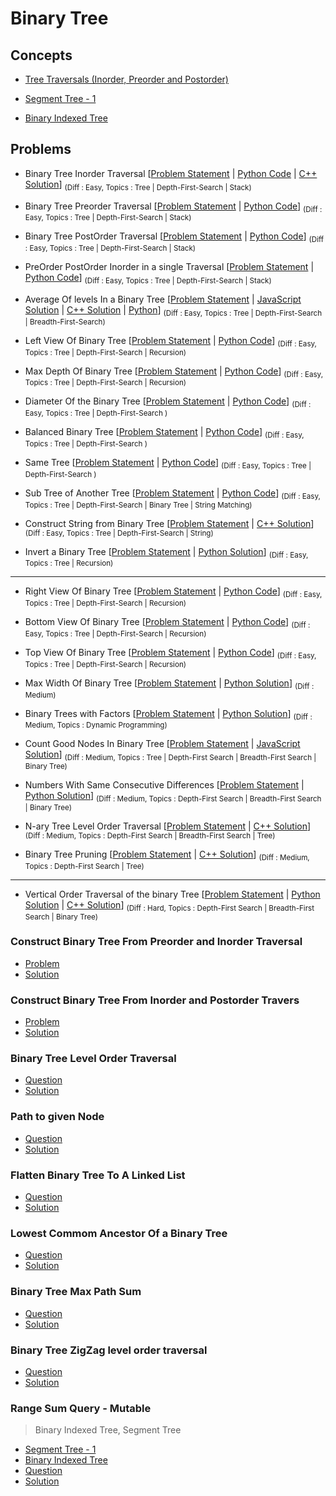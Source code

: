 # Binary Tree

## Concepts

- [Tree Traversals (Inorder, Preorder and Postorder)](https://www.geeksforgeeks.org/tree-traversals-inorder-preorder-and-postorder/)

- [Segment Tree - 1](https://www.geeksforgeeks.org/segment-tree-set-1-sum-of-given-range/)

- [Binary Indexed Tree](https://www.geeksforgeeks.org/binary-indexed-tree-or-fenwick-tree-2/)


## Problems

- Binary Tree Inorder Traversal [[Problem Statement](https://leetcode.com/problems/binary-tree-inorder-traversal/) | [Python Code](/CompetitiveProgramming/BinaryTrees/inorderTraversal/inorderTraveral.py) | [C++ Solution](/CompetitiveProgramming/BinaryTrees/inorderTraversal/inorderTraversal.cpp)] <sub> (Diff : Easy, Topics : Tree | Depth-First-Search | Stack)</sub> 

- Binary Tree Preorder Traversal [[Problem Statement](https://leetcode.com/problems/binary-tree-preorder-traversal/) | [Python Code](/CompetitiveProgramming/BinaryTrees/preorderTraversal.py)] <sub> (Diff : Easy, Topics : Tree | Depth-First-Search | Stack)</sub> 

- Binary Tree PostOrder Traversal [[Problem Statement](https://leetcode.com/problems/binary-tree-postorder-traversal/) | [Python Code](/CompetitiveProgramming/BinaryTrees/postorderTraversal.py)] <sub> (Diff : Easy, Topics : Tree | Depth-First-Search | Stack)</sub> 

- PreOrder PostOrder Inorder in a single Traversal [[Problem Statement](https://www.codingninjas.com/codestudio/problems/981269) | [Python Code](/CompetitiveProgramming/BinaryTrees/preOrderPostOrderInOrderInASingleTraversal.py)] <sub> (Diff : Easy, Topics : Tree | Depth-First-Search | Stack)</sub> 

- Average Of levels In a Binary Tree [[Problem Statement](https://leetcode.com/problems/average-of-levels-in-binary-tree/) | [JavaScript Solution](/CompetitiveProgramming/BinaryTrees/averageOfLevelsInABinaryTree/averageOfLevelsInABinaryTree.js) | [C++ Solution](/CompetitiveProgramming/BinaryTrees/averageOfLevelsInABinaryTree/averageOfLevelsInABinaryTree.cpp) | [Python](/CompetitiveProgramming/BinaryTrees/averageOfLevelsInABinaryTree/averageLevelsInBinaryTree.py)] <sub> (Diff : Easy, Topics : Tree | Depth-First-Search | Breadth-First-Search)</sub> 

- Left View Of Binary Tree [[Problem Statement](https://practice.geeksforgeeks.org/problems/left-view-of-binary-tree/1) | [Python Code](/CompetitiveProgramming/BinaryTrees/leftViewOfBinaryTree.py)] <sub> (Diff : Easy, Topics : Tree | Depth-First-Search | Recursion)</sub> 

- Max Depth Of Binary Tree [[Problem Statement](https://leetcode.com/problems/maximum-depth-of-binary-tree/) | [Python Code](/CompetitiveProgramming/BinaryTrees/maxDepthOfABinaryTree.py)] <sub> (Diff : Easy, Topics : Tree | Depth-First-Search | Recursion)</sub> 

- Diameter Of the Binary Tree [[Problem Statement](https://leetcode.com/problems/diameter-of-binary-tree/) | [Python Code](/CompetitiveProgramming/BinaryTrees/diameterOfABinaryTree.py)] <sub> (Diff : Easy, Topics : Tree | Depth-First-Search )</sub> 

- Balanced Binary Tree [[Problem Statement](https://leetcode.com/problems/balanced-binary-tree/) | [Python Code](/CompetitiveProgramming/BinaryTrees/balancedBinaryTree.py)] <sub> (Diff : Easy, Topics : Tree | Depth-First-Search )</sub> 

- Same Tree [[Problem Statement](https://leetcode.com/problems/same-tree/) | [Python Code](/CompetitiveProgramming/BinaryTrees/sameTree.py)] <sub> (Diff : Easy, Topics : Tree | Depth-First-Search )</sub> 

- Sub Tree of Another Tree [[Problem Statement](https://leetcode.com/problems/subtree-of-another-tree) | [Python Code](/CompetitiveProgramming/BinaryTrees/subTreeOfAnotherTree.py)] <sub> (Diff : Easy, Topics : Tree | Depth-First-Search | Binary Tree | String Matching)</sub> 

- Construct String from Binary Tree [[Problem Statement](https://leetcode.com/problems/construct-string-from-binary-tree/) | [C++ Solution](/CompetitiveProgramming/BinaryTrees/constructStringFromBinaryTree.cpp)] <sub> (Diff : Easy, Topics : Tree | Depth-First-Search | String)</sub> 

- Invert a Binary Tree [[Problem Statement](https://leetcode.com/problems/invert-binary-tree/) | [Python Solution](/CompetitiveProgramming/BinaryTrees/invertBinaryTree.py)] <sub> (Diff : Easy, Topics : Tree | Recursion)</sub> 

---

- Right View Of Binary Tree [[Problem Statement](https://leetcode.com/problems/binary-tree-right-side-view/) | [Python Code](/CompetitiveProgramming/BinaryTrees/binaryTreeRightSideView.py)] <sub> (Diff : Easy, Topics : Tree | Depth-First-Search | Recursion)</sub> 

- Bottom View Of Binary Tree [[Problem Statement](https://practice.geeksforgeeks.org/problems/bottom-view-of-binary-tree/1) | [Python Code](/CompetitiveProgramming/BinaryTrees/bottomViewOfABinaryTree.py)] <sub> (Diff : Easy, Topics : Tree | Depth-First-Search | Recursion)</sub> 

- Top View Of Binary Tree [[Problem Statement](https://practice.geeksforgeeks.org/problems/top-view-of-binary-tree/1) | [Python Code](/CompetitiveProgramming/BinaryTrees/topViewOfBinaryTree.py)] <sub> (Diff : Easy, Topics : Tree | Depth-First-Search | Recursion)</sub> 

- Max Width Of Binary Tree [[Problem Statement](https://leetcode.com/problems/maximum-width-of-binary-tree/) | [Python Solution](/CompetitiveProgramming/BinaryTrees/maxWidthOfABinaryTree.py)] <sub> (Diff : Medium)</sub> 

- Binary Trees with Factors [[Problem Statement](https://leetcode.com/problems/binary-trees-with-factors/) | [Python Solution](/CompetitiveProgramming/BinaryTrees/binaryTreeWithFactors.py)] <sub> (Diff : Medium, Topics : Dynamic Programming)</sub> 

- Count Good Nodes In Binary Tree [[Problem Statement](https://leetcode.com/problems/count-good-nodes-in-binary-tree/) | [JavaScript Solution](/CompetitiveProgramming/BinaryTrees/countGoodNodesInBinaryTree.js)] <sub> (Diff : Medium, Topics : Tree | Depth-First Search | Breadth-First Search | Binary Tree)</sub> 

- Numbers With Same Consecutive Differences [[Problem Statement](https://leetcode.com/problems/numbers-with-same-consecutive-differences/) | [Python Solution](/CompetitiveProgramming/BinaryTrees/numbersWithsameConsecutiveDiff.py)] <sub> (Diff : Medium, Topics : Depth-First Search | Breadth-First Search | Binary Tree)</sub> 

- N-ary Tree Level Order Traversal [[Problem Statement](https://leetcode.com/problems/n-ary-tree-level-order-traversal/) | [C++ Solution](/CompetitiveProgramming/BinaryTrees/nArrayLevelOrderTraversal.cpp)] <sub> (Diff : Medium, Topics : Depth-First Search | Breadth-First Search |  Tree)</sub> 

- Binary Tree Pruning [[Problem Statement](https://leetcode.com/problems/binary-tree-pruning/) | [C++ Solution](/CompetitiveProgramming/BinaryTrees/binaryTreePruning.cpp)] <sub> (Diff : Medium, Topics : Depth-First Search | Tree)</sub> 

---

- Vertical Order Traversal of the binary Tree [[Problem Statement](https://leetcode.com/problems/vertical-order-traversal-of-a-binary-tree/) | [Python Solution](/CompetitiveProgramming/BinaryTrees/verticalOrderTraversalOfBinaryTree/verticalOrderTraversalOfBinaryTree.py) | [C++ Solution](/CompetitiveProgramming/BinaryTrees/verticalOrderTraversalOfBinaryTree/verticalOrderTraversalOfBinaryTree.cpp)] <sub> (Diff : Hard, Topics : Depth-First Search | Breadth-First Search | Binary Tree)</sub> 







### Construct Binary Tree From Preorder and Inorder Traversal

- [Problem](https://leetcode.com/problems/construct-binary-tree-from-preorder-and-inorder-traversal/solution/)
- [Solution](/CompetitiveProgramming/BinaryTrees/constructBinaryTreeFromPreorderAndInOrderTraversal.py)

### Construct Binary Tree From Inorder and Postorder Travers

- [Problem](https://leetcode.com/problems/construct-binary-tree-from-inorder-and-postorder-traversal/)
- [Solution](/CompetitiveProgramming/BinaryTrees/constructBinaryTreeFromInorderAndPostOrderTraversal.py)

### Binary Tree Level Order Traversal

- [Question](https://leetcode.com/problems/binary-tree-level-order-traversal/)
- [Solution](/CompetitiveProgramming/BinaryTrees/binaryTreeLevelOrderTraversal.py)

### Path to given Node 

- [Question](https://www.interviewbit.com/problems/path-to-given-node/)
- [Solution](/CompetitiveProgramming/BinaryTrees/pathToGivenNode.py)


### Flatten Binary Tree To A Linked List

- [Question](https://leetcode.com/problems/flatten-binary-tree-to-linked-list/)
- [Solution](/CompetitiveProgramming/BinaryTrees/flattenBinaryTreeToALinkedList.py)

### Lowest Commom Ancestor Of a Binary Tree

- [Question](https://leetcode.com/problems/lowest-common-ancestor-of-a-binary-tree/)
- [Solution](/CompetitiveProgramming/BinaryTrees/lowestCommonAncestorOfABinaryTree.py)

### Binary Tree Max Path Sum

- [Question](https://leetcode.com/problems/binary-tree-maximum-path-sum/)
- [Solution](/CompetitiveProgramming/BinaryTrees/binaryTreeMaxPathSum.py)

### Binary Tree ZigZag level order traversal

- [Question](https://leetcode.com/problems/binary-tree-zigzag-level-order-traversal/)
- [Solution](/CompetitiveProgramming/BinaryTrees/zigzagLevelOrderTraversal.py)

### Range Sum Query - Mutable

> Binary Indexed Tree, Segment Tree

- [Segment Tree - 1](https://www.geeksforgeeks.org/segment-tree-set-1-sum-of-given-range/)
- [Binary Indexed Tree](https://www.geeksforgeeks.org/binary-indexed-tree-or-fenwick-tree-2/)
- [Question](https://leetcode.com/problems/range-sum-query-mutable/)
- [Solution](/CompetitiveProgramming/BinaryTrees/rangeSumQuery.py)
